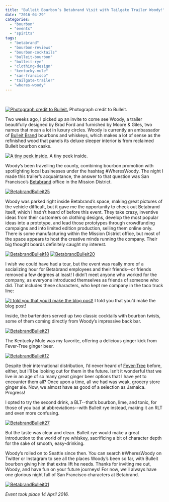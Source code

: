 ```yaml
---
title: "Bulleit Bourbon’s Betabrand Visit with Tailgate Trailer Woody!"
date: "2016-04-29"
categories:
  - "bourbon"
  - "events"
  - "spirits"
tags:
  - "betabrand"
  - "bourbon-reviews"
  - "bourbon-cocktails"
  - "bulleit-bourbon"
  - "bulleit-rye"
  - "clothing-design"
  - "kentucky-mule"
  - "san-francisco"
  - "tailgate-trailer"
  - "wheres-woody"
---
```


 




<div class="caption">

[![Photograph credit to Bulleit.](http://s3.amazonaws.com/thegourmez-wpmedia/2016/04/bulleit-woody-1-415x500.jpg)](http://s3.amazonaws.com/thegourmez-wpmedia/2016/04/bulleit-woody-1.jpg) Photograph credit to Bulleit.</div>


Two weeks ago, I picked up an invite to come see Woody, a trailer beautifully designed by Brad Ford and furnished by Moore & Giles, two names that mean a lot in luxury circles. Woody is currently an ambassador of [Bulleit Brand](https://www.bulleit.com/) bourbons and whiskeys, which makes a lot of sense as the refinished wood that panels its deluxe sleeper interior is from reclaimed Bulleit bourbon casks.




<div class="caption">

[![ A tiny peek inside.](http://s3.amazonaws.com/thegourmez-wpmedia/2016/04/BetabrandBulleit05-334x500.jpg)](http://s3.amazonaws.com/thegourmez-wpmedia/2016/04/BetabrandBulleit05.jpg) A tiny peek inside.</div>


Woody’s been travelling the county, combining bourbon promotion with spotlighting local businesses under the hashtag #WheresWoody. The night I made this trailer’s acquaintance, the answer to that question was San Francisco’s [Betabrand](https://www.betabrand.com/) office in the Mission District.

[![BetabrandBulleit25](http://s3.amazonaws.com/thegourmez-wpmedia/2016/04/BetabrandBulleit25-500x334.jpg)](http://s3.amazonaws.com/thegourmez-wpmedia/2016/04/BetabrandBulleit25.jpg)

Woody was parked right inside Betabrand’s space, making great pictures of the vehicle difficult, but it gave me the opportunity to check out Betabrand itself, which I hadn’t heard of before this event. They take crazy, inventive ideas from their customers on clothing designs, develop the most popular ideas into a prototype, and lead those prototypes through crowdfunding campaigns and into limited edition production, selling them online only. There is some manufacturing within the Mission District office, but most of the space appears to host the creative minds running the company. Their big thought boards definitely caught my interest.

[![BetabrandBulleit18](http://s3.amazonaws.com/thegourmez-wpmedia/2016/04/BetabrandBulleit18-406x500.jpg)](http://s3.amazonaws.com/thegourmez-wpmedia/2016/04/BetabrandBulleit18.jpg) [![BetabrandBulleit20](http://s3.amazonaws.com/thegourmez-wpmedia/2016/04/BetabrandBulleit20-334x500.jpg)](http://s3.amazonaws.com/thegourmez-wpmedia/2016/04/BetabrandBulleit20.jpg)

I wish we could have had a tour, but the event was really more of a socializing hour for Betabrand employees and their friends--or friends removed a few degrees at least! I didn’t meet anyone who worked for the company, as everyone introduced themselves as friends of someone who did. That includes these characters, who kept me company in the taco truck line:




<div class="caption">

[![I told you that you’d make the blog post!](http://s3.amazonaws.com/thegourmez-wpmedia/2016/04/BetabrandBulleit24-500x334.jpg)](http://s3.amazonaws.com/thegourmez-wpmedia/2016/04/BetabrandBulleit24.jpg) I told you that you’d make the blog post!</div>


Inside, the bartenders served up two classic cocktails with bourbon twists, some of them coming directly from Woody’s impressive back bar.

[![BetabrandBulleit21](http://s3.amazonaws.com/thegourmez-wpmedia/2016/04/BetabrandBulleit21-500x334.jpg)](http://s3.amazonaws.com/thegourmez-wpmedia/2016/04/BetabrandBulleit21.jpg)

The Kentucky Mule was my favorite, offering a delicious ginger kick from Fever-Tree ginger beer.

[![BetabrandBulleit12](http://s3.amazonaws.com/thegourmez-wpmedia/2016/04/BetabrandBulleit12-447x500.jpg)](http://s3.amazonaws.com/thegourmez-wpmedia/2016/04/BetabrandBulleit12.jpg)

Despite their international distribution, I’d never heard of [Fever-Tree](http://www.fever-tree.com/) before, either, but I’ll be looking out for them in the future. Isn’t it wonderful that we live in an age of so many great ginger beer options that I have yet to encounter them all? Once upon a time, all we had was weak, grocery store ginger ale. Now, we almost have as good of a selection as Jamaica. Progress!

I opted to try the second drink, a BLT--that’s bourbon, lime, and tonic, for those of you bad at abbreviations--with Bulleit rye instead, making it an RLT and even more confusing.

[![BetabrandBulleit27](http://s3.amazonaws.com/thegourmez-wpmedia/2016/04/BetabrandBulleit27-455x500.jpg)](http://s3.amazonaws.com/thegourmez-wpmedia/2016/04/BetabrandBulleit27.jpg)

But the taste was clear and clean. Bulleit rye would make a great introduction to the world of rye whiskey, sacrificing a bit of character depth for the sake of smooth, easy-drinking.

Woody’s rolled on to Seattle since then. You can search #WheresWoody on Twitter or Instagram to see all the places Woody’s been so far, with Bulleit bourbon giving him that extra lift he needs. Thanks for inviting me out, Woody, and have fun on your future journeys! For now, we’ll always have one glorious night full of San Francisco characters at Betabrand.

[![BetabrandBulleit01](http://s3.amazonaws.com/thegourmez-wpmedia/2016/04/BetabrandBulleit01-500x384.jpg)](http://s3.amazonaws.com/thegourmez-wpmedia/2016/04/BetabrandBulleit01.jpg)

_Event took place 14 April 2016._

